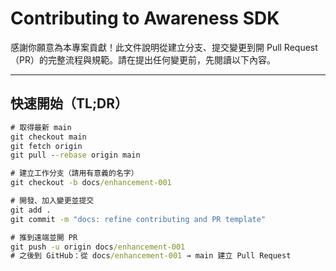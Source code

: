 # Contributing to Awareness SDK

感謝你願意為本專案貢獻！此文件說明從建立分支、提交變更到開 Pull Request（PR）的完整流程與規範。請在提出任何變更前，先閱讀以下內容。

---

## 快速開始（TL;DR）
```bat
# 取得最新 main
git checkout main
git fetch origin
git pull --rebase origin main

# 建立工作分支（請用有意義的名字）
git checkout -b docs/enhancement-001

# 開發、加入變更並提交
git add .
git commit -m "docs: refine contributing and PR template"

# 推到遠端並開 PR
git push -u origin docs/enhancement-001
# 之後到 GitHub：從 docs/enhancement-001 → main 建立 Pull Request
